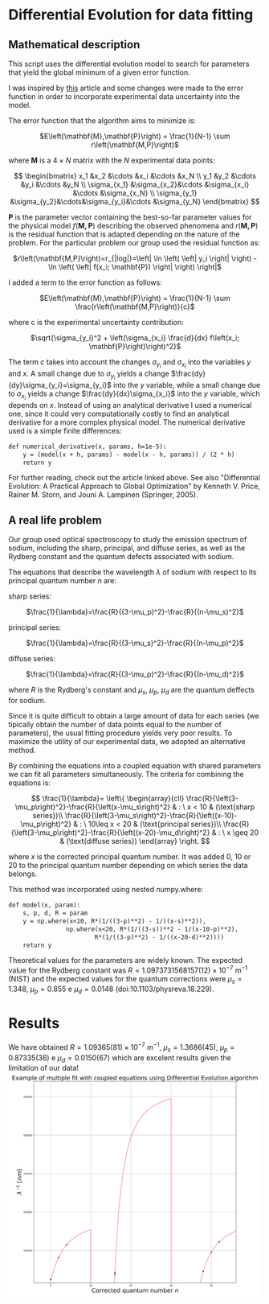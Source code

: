 # Differential Evolution for data fitting
## Mathematical description
This script uses the differential evolution model to search for parameters that yield the global minimum of a given error function.

I was inspired by [this](https://sci-hub.st/https://royalsocietypublishing.org/doi/abs/10.1098/rsta.1999.0469) article and some changes were made to the error function in order to incorporate experimental data uncertainty into the model.

The error function that the algorithm aims to minimize is:
<p align=center>
  $E\left(\mathbf{M},\mathbf{P}\right) = \frac{1}{N-1} \sum r\left(\mathbf{M,P}\right)$
</p>

where $\mathbf{M}$ is a $4\times N$ matrix with the $N$ experimental data points:

<p align=center>
  $$
  \begin{bmatrix}
  x_1 &x_2 &\cdots &x_i &\cdots &x_N \\
  y_1 &y_2 &\cdots &y_i &\cdots &y_N \\
  \sigma_{x_1} &\sigma_{x_2}&\cdots &\sigma_{x_i} &\cdots &\sigma_{x_N} \\
  \sigma_{y_1} &\sigma_{y_2}&\cdots&\sigma_{y_i}&\cdots &\sigma_{y_N}
  \end{bmatrix}
  $$
</p>

$\mathbf{P}$ is the parameter vector containing the best-so-far parameter values for the physical model $f\left(\mathbf{M,P}\right)$ describing the observed phenomena and $r\left(\mathbf{M,P}\right)$ is the residual function that is adapted depending on the nature of the problem.
For the particular problem our group used the residual function as:
<p align=center>
$r\left(\mathbf{M,P}\right)=r_{|log|}=\left| \ln \left( \left| y_i \right| \right) - \ln \left( \left| f(x_i; \mathbf{P}) \right| \right) \right|$
</p>

I added a term to the error function as follows:

<p align=center>
  $E\left(\mathbf{M},\mathbf{P}\right) = \frac{1}{N-1} \sum \frac{r\left(\mathbf{M,P}\right)}{c}$
</p>

where c is the experimental uncertainty contribution:
<p align=center>
  $\sqrt{\sigma_{y_i}^2 + \left(\sigma_{x_i} \frac{d}{dx} f\left(x_i; \mathbf{P}\right)\right)^2}$
</p>

The term $c$ takes into account the changes $\sigma_{y_i}$ and $\sigma_{x_i}$ into the variables $y$ and $x$. A small change due to $\sigma_{y_i}$ yields a change $\frac{dy}{dy}\sigma_{y_i}=\sigma_{y_i}$ into the $y$ variable, while a small change due to $\sigma_{x_i}$ yields a change $\frac{dy}{dx}\sigma_{x_i}$ into the $y$ variable, which depends on $x$.
Instead of using an analytical derivative I used a numerical one, since it could very computationally costly to find an analytical derivative for a more complex physical model. The numerical derivative used is a simple finite differences:
```
def numerical_derivative(x, params, h=1e-5):
    y = (model(x + h, params) - model(x - h, params)) / (2 * h)
    return y
```
For further reading, check out the article linked above. See also "Differential Evolution: A Practical Approach to Global Optimization" by Kenneth V. Price, Rainer M. Storn, and Jouni A. Lampinen (Springer, 2005).
## A real life problem
Our group used optical spectroscopy to study the emission spectrum of sodium, including the sharp, principal, and diffuse series, as well as the Rydberg constant and the quantum defects associated with sodium.

The equations that describe the wavelength $\lambda$ of sodium with respect to its principal quantum number $n$ are:

sharp series:
<p align=center>
    $\frac{1}{\lambda}=\frac{R}{(3-\mu_p)^2}-\frac{R}{(n-\mu_s)^2}$
</p>
principal series:
<p align=center>
    $\frac{1}{\lambda}=\frac{R}{(3-\mu_s)^2}-\frac{R}{(n-\mu_p)^2}$
</p>
diffuse series:
<p align=center>
    $\frac{1}{\lambda}=\frac{R}{(3-\mu_p)^2}-\frac{R}{(n-\mu_d)^2}$
</p>

where $R$ is the Rydberg's constant and $\mu_s$, $\mu_p$, $\mu_d$ are the quantum deffects for sodium.

Since it is quite difficult to obtain a large amount of data for each series (we tipically obtain the number of data points equal to the number of parameters), the usual fitting procedure yields very poor results. To maximize the utility of our experimental data, we adopted an alternative method.

By combining the equations into a coupled equation with shared parameters we can fit all parameters simultaneously. The criteria for combining the equations is:

<p align=center>
$$
    \frac{1}{\lambda}=
    \left\{ \begin{array}{cll}
    \frac{R}{\left(3-\mu_p\right)^2}-\frac{R}{\left(x-\mu_s\right)^2} & : \ x < 10 & (\text{sharp series})\\
    \frac{R}{\left(3-\mu_s\right)^2}-\frac{R}{\left((x-10)-\mu_p\right)^2} & : \ 10\leq x < 20 & (\text{principal series})\\
    \frac{R}{\left(3-\mu_p\right)^2}-\frac{R}{\left((x-20)-\mu_d\right)^2} & : \ x \geq 20 & (\text{diffuse series})
    \end{array} \right.
$$
</p>

where $x$ is the corrected principal quantum number. It was added $0$, $10$ or $20$ to the principal quantum number depending on which series the data belongs.

This method was incorporated using nested numpy.where:
```
def model(x, param):
    s, p, d, R = param
    y = np.where(x<10, R*(1/((3-p)**2) - 1/((x-s)**2)),
                np.where(x<20, R*(1/((3-s))**2 - 1/(x-10-p)**2),
                        R*(1/((3-p)**2) - 1/((x-20-d)**2))))  
    return y
```
Theoretical values for the parameters are widely known. The expected value for the Rydberg constant was $R=1.0973731568157 (12)\times10^{-7}$ $m^{-1}$ (NIST) and the expected values for the quantum corrections were $\mu_s=1.348$, $\mu_p=0.855$ e $\mu_d=0.0148$ (doi:10.1103/physreva.18.229).
# Results
We have obtained $R=1.09365 (81)\times 10^{-7}$ $m^{-1}$, $\mu_s=1.3686 (45)$, $\mu_p=0.87335 (36)$ e $\mu_d=0.0150(67)$ which are excelent results given the limitation of our data!
![alt text](https://github.com/TheAresius/Differential-Evolution-for-data-fitting/blob/main/graph.png?raw=true)
